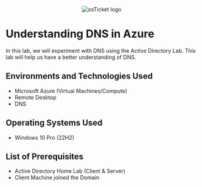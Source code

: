 <p align="center">
<img src="https://i.imgur.com/CtGfsq8.png" alt="osTicket logo"/>
</p>

<h1>Understanding DNS in Azure</h1>
In this lab, we will experiment with DNS using the Active Directory Lab. This lab will help us have a better understanding of DNS.
<br />

<h2>Environments and Technologies Used</h2>

- Microsoft Azure (Virtual Machines/Compute)
- Remote Desktop
- DNS

<h2>Operating Systems Used</h2>

- Windows 10 Pro (22H2)

<h2>List of Prerequisites</h2>

- Active Directory Home Lab (Client & Server)
- Client Machine joined the Domain

